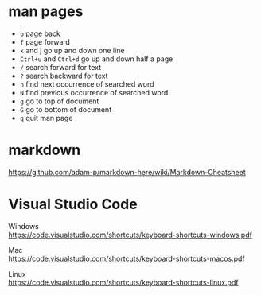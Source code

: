 # man pages

* `b` page back
* `f` page forward
* `k` and j go up and down one line
* `Ctrl+u` and `Ctrl+d` go up and down half a page
* `/` search forward for text
* `?` search backward for text
* `n` find next occurrence of searched word
* `N` find previous occurrence of searched word
* `g` go to top of document
* `G` go to bottom of document
* `q` quit man page

# markdown

https://github.com/adam-p/markdown-here/wiki/Markdown-Cheatsheet

# Visual Studio Code

Windows  
https://code.visualstudio.com/shortcuts/keyboard-shortcuts-windows.pdf

Mac  
https://code.visualstudio.com/shortcuts/keyboard-shortcuts-macos.pdf

Linux  
https://code.visualstudio.com/shortcuts/keyboard-shortcuts-linux.pdf

